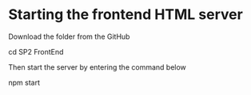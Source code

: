 # Starting the frontend HTML server

Download the folder from the GitHub    

cd SP2 FrontEnd

Then start the server by entering the command below

npm start
